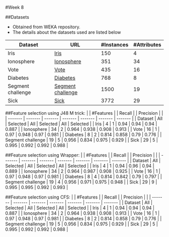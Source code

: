 #Week 8

##Datasets
* Obtained from WEKA repository. 
* The details about the datasets used are listed below


| Dataset | URL | #Instances | #Attributes |
| ------- | ------- | ------- | ------- |
| Iris | [Iris](http://storm.cis.fordham.edu/~gweiss/data-mining/weka-data/iris.arff) | 150 | 4 |
| Ionosphere | [Ionosphere](http://storm.cis.fordham.edu/~gweiss/data-mining/weka-data/ionosphere.arff) | 351 | 34 |
| Vote | [Vote](http://storm.cis.fordham.edu/~gweiss/data-mining/weka-data/vote.arff) | 435 | 16 |
| Diabetes | [Diabetes](http://storm.cis.fordham.edu/~gweiss/data-mining/weka-data/diabetes.arff) | 768 | 8 |
| Segment challenge | [Segment challenge](http://storm.cis.fordham.edu/~gweiss/data-mining/weka-data/segment-challenge.arff) | 1500 | 19 |
| Sick | [Sick](http://repository.seasr.org/Datasets/UCI/arff/sick.arff) | 3772 | 29 |

##Feature selection using J48 M trick:
| | #Features | | Recall | | Precision | |
| ------- | ------- | ------- | ------- | ------- | ------- | ------- |
| Dataset | All | Selected | All | Selected | All | Selected |
| Iris | 4 | 1 | 0.94 | 0.94 | 0.94 | 0.887 |
| Ionosphere | 34 | 2 | 0.964 | 0.938 | 0.908 | 0.913 |
| Vote | 16 | 1 | 0.97 | 0.948 | 0.97 | 0.981 |
| Diabetes | 8 | 2 | 0.814 | 0.858 | 0.79 | 0.776 |
| Segment challenge | 19 | 5 | 0.956 | 0.834 | 0.975 | 0.929 |
| Sick | 29 | 5 | 0.995 | 0.992 | 0.992 | 0.988 |


##Feature selection using Wrapper:
| | #Features | | Recall | | Precision | |
| ------- | ------- | ------- | ------- | ------- | ------- | ------- |
| Dataset | All | Selected | All | Selected | All | Selected |
| Iris | 4 | 1 | 0.94 | 0.96 | 0.94 | 0.889 |
| Ionosphere | 34 | 2 | 0.964 | 0.987 | 0.908 | 0.925 |
| Vote | 16 | 1 | 0.97 | 0.948 | 0.97 | 0.981 |
| Diabetes | 8 | 4 | 0.814 | 0.842 | 0.79 | 0.797 |
| Segment challenge | 19 | 4 | 0.956 | 0.971 | 0.975 | 0.948 |
| Sick | 29 | 9 | 0.995 | 0.995 | 0.992 | 0.993 |


##Feature selection using CFS:
| | #Features | | Recall | | Precision | |
| ------- | ------- | ------- | ------- | ------- | ------- | ------- |
| Dataset | All | Selected | All | Selected | All | Selected |
| Iris | 4 | 1 | 0.94 | 0.94 | 0.94 | 0.887 |
| Ionosphere | 34 | 2 | 0.964 | 0.938 | 0.908 | 0.913 |
| Vote | 16 | 1 | 0.97 | 0.948 | 0.97 | 0.981 |
| Diabetes | 8 | 2 | 0.814 | 0.858 | 0.79 | 0.776 |
| Segment challenge | 19 | 5 | 0.956 | 0.834 | 0.975 | 0.929 |
| Sick | 29 | 5 | 0.995 | 0.992 | 0.992 | 0.988 |
